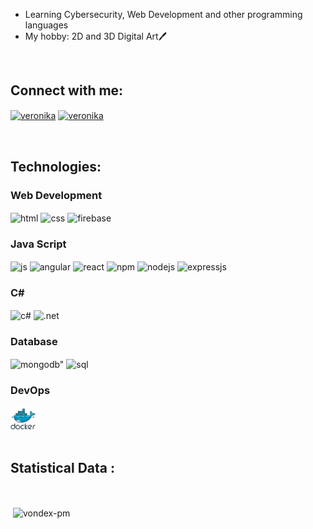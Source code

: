 - Learning Cybersecurity, Web Development and other programming languages
- My hobby: 2D and 3D Digital Art🖊️

<br>

<h2 align="left">Connect with me:</h2>
<p align="left">
  <a href="https://www.facebook.com/profile.php?id=100006774063237" target="blank"><img align="center"
      src="https://raw.githubusercontent.com/rahuldkjain/github-profile-readme-generator/master/src/images/icons/Social/facebook.svg"
      alt="veronika" height="30" width="40" /></a>
  <a href="https://www.instagram.com/_veronika.vn_/?hl=en" target="blank"><img align="center"
      src="https://raw.githubusercontent.com/rahuldkjain/github-profile-readme-generator/master/src/images/icons/Social/instagram.svg"
      alt="veronika" height="30" width="40" /></a>

</p>
<br>

<h2 align="left">Technologies:</h2>
<h3 align="left">Web Development</h3>
<p align="left">
     <img align="center"
      src="https://user-images.githubusercontent.com/25181517/192158954-f88b5814-d510-4564-b285-dff7d6400dad.png"
      alt="html" height="40" width="40" />
   <img align="center"
      src="https://user-images.githubusercontent.com/25181517/183898674-75a4a1b1-f960-4ea9-abcb-637170a00a75.png"
      alt="css" height="40" width="40" />
    <img align="center"
      src="https://user-images.githubusercontent.com/25181517/189716855-2c69ca7a-5149-4647-936d-780610911353.png"
      alt="firebase" height="40" width="40" />

<br>
<h3 align="left">Java Script</h3>
<p align="left">
     <img align="center"
      src="https://user-images.githubusercontent.com/25181517/117447155-6a868a00-af3d-11eb-9cfe-245df15c9f3f.png"
      alt="js" height="40" width="40" />
   <img align="center"
      src="https://user-images.githubusercontent.com/25181517/183890595-779a7e64-3f43-4634-bad2-eceef4e80268.png"
      alt="angular" height="40" width="40" />
    <img align="center"
      src="https://user-images.githubusercontent.com/25181517/183897015-94a058a6-b86e-4e42-a37f-bf92061753e5.png"
      alt="react" height="40" width="40" />
    <img align="center"
      src="https://user-images.githubusercontent.com/25181517/183890598-19a0ac2d-e88a-4005-a8df-1ee36782fde1.png"
      alt="npm" height="40" width="40" />
    <img align="center"
      src="https://user-images.githubusercontent.com/25181517/183568594-85e280a7-0d7e-4d1a-9028-c8c2209e073c.png"
      alt="nodejs" height="40" width="40" />
    <img align="center"
      src="https://user-images.githubusercontent.com/25181517/183859966-a3462d8d-1bc7-4880-b353-e2cbed900ed6.png"
      alt="expressjs" height="40" width="40" />
   

<br>

<h3 align="left">C#</h3>
<p align="left">
     <img align="center"
      src="https://user-images.githubusercontent.com/25181517/121405384-444d7300-c95d-11eb-959f-913020d3bf90.png"
      alt="c#" height="40" width="40" />
     <img align="center"
      src="https://user-images.githubusercontent.com/25181517/121405754-b4f48f80-c95d-11eb-8893-fc325bde617f.png"
      alt=".net" height="40" width="40" />
  
<br>

<h3 align="left">Database</h3>
<p align="left">
     <img align="center"
      src="https://user-images.githubusercontent.com/25181517/182884177-d48a8579-2cd0-447a-b9a6-ffc7cb02560e.png"
      alt=mongodb" height="40" width="40" />
     <img align="center"
      src="https://user-images.githubusercontent.com/4249331/52232852-e2c4f780-28bd-11e9-835d-1e3cf3e43888.png"
      alt="sql" height="40" width="40" />

  <br>

<h3 align="left">DevOps</h3>
<p align="left">
     <img align="center"
      src="https://github.com/devicons/devicon/blob/master/icons/docker/docker-original-wordmark.svg"
      alt=mongodb" height="40" width="40" />

<br>
<br>

<h2>Statistical Data :</h2>

<br>

<p>&nbsp;<img align="center" src="https://github-readme-stats.vercel.app/api?username=vondex&show_icons=true&locale=en&bg_color=0d1117&text_color=ffffff&repo=convoychat"
    alt="vondex-pm" /></p>
